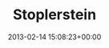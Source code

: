 ---
title:		"Stoplerstein"
type:		"photos"
mediatype:		"upload"
location:		"Berlin, Germany"
date:		"2013-02-14 15:08:23+00:00"
album:		"city"
filename:		"stoplerstein.md"
series:		"berlin"
cl_public_id:		"city/stoplerstein"
cl_version:		1497000456
format:		"tiff"
bytes:		7951776
width:		2174
height:		1440
colours:
- "#4F5E72"
- "#4D6070"
- "#222934"
- "#687382"
- "#222D35"
- "#687783"
- "#D6DBDD"
- "#CDD2CF"
- "#2B2D35"
- "#BBC1CC"
- "#2C3235"
- "#8D948D"
- "#CFD0CB"
exposure_mode:		"Auto"
program:		"Aperture-priority AE"
aperture:		"5.6"
focal_length:		"35.0 mm"
iso:		"320"
shutter_speed:		"1/80"
metering:		"Center-weighted average"
flash:		"Off, Did not fire"
white_balance:		"Custom"
colour_temp:		"4150"
has_crop:		"true"
orientation:		"Horizontal (normal)"
camera_model:		"NIKON D7000"
lens_info:		"35mm f/1.8"
artist:		"Matt Finucane"
x_resolution:		"300"
y_resolution:		"300"
---